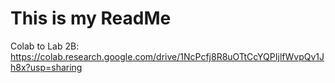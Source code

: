 # This is my ReadMe
Colab to Lab 2B: https://colab.research.google.com/drive/1NcPcfj8R8uOTtCcYQPIjlfWvpQv1Jh8x?usp=sharing
